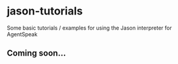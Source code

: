 # jason-tutorials

Some basic tutorials / examples for using the Jason interpreter for AgentSpeak

## Coming soon...
